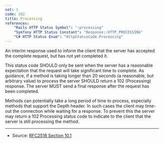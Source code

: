 ```yaml
---
set: 1
code: 102
title: Processing
references:
    "Rails HTTP Status Symbol": ":processing"
    "Symfony HTTP Status Constant": "Response::HTTP_PROCESSING"
    "C# HTTP Status Enum": "HttpStatusCode.Processing"
---
```


An interim response used to inform the client that the server has accepted the complete request, but has not yet completed it.

This status code SHOULD only be sent when the server has a reasonable expectation that the request will take significant time to complete. As guidance, if a method is taking longer than 20 seconds (a reasonable, but arbitrary value) to process the server SHOULD return a 102 (Processing) response. The server MUST send a final response after the request has been completed.

Methods can potentially take a long period of time to process, especially methods that support the Depth header. In such cases the client may time-out the connection while waiting for a response. To prevent this the server may return a 102 Processing status code to indicate to the client that the server is still processing the method.

---

* Source: [RFC2518 Section 10.1][1]

[1]: <http://tools.ietf.org/html/rfc2518#section-10.1>

